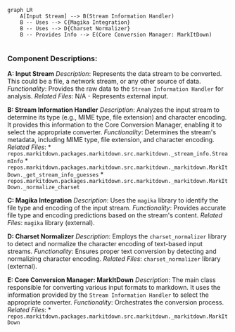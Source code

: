 ```mermaid
graph LR
    A[Input Stream] --> B(Stream Information Handler)
    B -- Uses --> C{Magika Integration}
    B -- Uses --> D{Charset Normalizer}
    B -- Provides Info --> E(Core Conversion Manager: MarkItDown)


```

### Component Descriptions:

**A: Input Stream**
*Description*: Represents the data stream to be converted. This could be a file, a network stream, or any other source of data.
*Functionality*: Provides the raw data to the `Stream Information Handler` for analysis.
*Related Files*: N/A - Represents external input.

**B: Stream Information Handler**
*Description*: Analyzes the input stream to determine its type (e.g., MIME type, file extension) and character encoding. It provides this information to the Core Conversion Manager, enabling it to select the appropriate converter.
*Functionality*: Determines the stream's metadata, including MIME type, file extension, and character encoding.
*Related Files*:
    *   `repos.markitdown.packages.markitdown.src.markitdown._stream_info.StreamInfo`
    *   `repos.markitdown.packages.markitdown.src.markitdown._markitdown.MarkItDown._get_stream_info_guesses`
    *   `repos.markitdown.packages.markitdown.src.markitdown._markitdown.MarkItDown._normalize_charset`

**C: Magika Integration**
*Description*: Uses the `magika` library to identify the file type and encoding of the input stream.
*Functionality*: Provides accurate file type and encoding predictions based on the stream's content.
*Related Files*: `magika` library (external).

**D: Charset Normalizer**
*Description*: Employs the `charset_normalizer` library to detect and normalize the character encoding of text-based input streams.
*Functionality*: Ensures proper text conversion by detecting and normalizing character encoding.
*Related Files*: `charset_normalizer` library (external).

**E: Core Conversion Manager: MarkItDown**
*Description*: The main class responsible for converting various input formats to markdown. It uses the information provided by the `Stream Information Handler` to select the appropriate converter.
*Functionality*: Orchestrates the conversion process.
*Related Files*:
    *   `repos.markitdown.packages.markitdown.src.markitdown._markitdown.MarkItDown`

